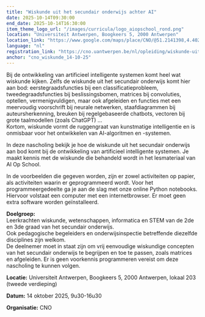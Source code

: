 ```yaml
---
title: "Wiskunde uit het secundair onderwijs achter AI"
date: 2025-10-14T09:30:00
end_date: 2025-10-14T16:30:00
item_theme_logo_url: "/images/curricula/logo_aiopschool_rond.png"
location: "Universiteit Antwerpen, Boogkeers 5, 2000 Antwerpen"
location_link: "https://www.google.com/maps/place/CNO/@51.2141398,4.4021687,17z/data=!3m1!4b1!4m5!3m4!1s0x47c3f6ff172ceed5:0xb3b8225c72873810!8m2!3d51.2141398!4d4.4043574"
language: "nl"
registration_link: "https://cno.uantwerpen.be/nl/opleiding/wiskunde-uit-het-secundair-onderwijs-in-ai-81417?filter="
anchor: "cno_wiskunde_14-10-25"
---
```


Bij de ontwikkeling van artificieel intelligente systemen komt heel wat wiskunde kijken. 
Zelfs de wiskunde uit het secundair onderwijs komt hier aan bod: eerstegraadsfuncties bij een classificatieprobleem, 
tweedegraadsfuncties bij beslissingsbomen, matrices bij convoluties, optellen, vermenigvuldigen, 
maar ook afgeleiden en functies met een meervoudig voorschrift bij neurale netwerken, staafdiagrammen bij auteursherkenning, 
breuken bij regelgebaseerde chatbots, vectoren bij grote taalmodellen (zoals ChatGPT) …<br>
Kortom, wiskunde vormt de ruggengraat van kunstmatige intelligentie en is onmisbaar voor het ontwikkelen van AI-algoritmen en -systemen.

In deze nascholing bekijk je hoe de wiskunde uit het secundair onderwijs aan bod komt bij de ontwikkeling van artificieel intelligente systemen. 
Je maakt kennis met de wiskunde die behandeld wordt in het lesmateriaal van AI Op School.

In de voorbeelden die gegeven worden, zijn er zowel activiteiten op papier, als activiteiten waarin er geprogrammeerd wordt. 
Voor het programmeergedeelte ga je aan de slag met onze online Python notebooks. Hiervoor volstaat een computer met een internetbrowser. Er moet geen extra software worden geïnstalleerd.

**Doelgroep:** <br>
Leerkrachten wiskunde, wetenschappen, informatica en STEM van de 2de en 3de graad van het secundair onderwijs.<br>
Ook pedagogische begeleiders en onderwijsinspectie betreffende diezelfde disciplines zijn welkom.<br>
De deelnemer moet in staat zijn om vrij eenvoudige wiskundige concepten van het secundair onderwijs te begrijpen en toe te passen, zoals matrices en afgeleiden. 
Er is geen voorkennis programmeren vereist om deze nascholing te kunnen volgen.

**Locatie:** Universiteit Antwerpen, Boogkeers 5, 2000 Antwerpen, lokaal 203 (tweede verdieping)

**Datum:** 14 oktober 2025, 9u30-16u30

**Organisatie:** CNO
